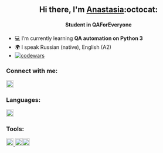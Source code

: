 <h2 align="center">Hi there, I'm <a href="https://github.com/zastasja" target="_blank">Anastasia</a>:octocat:</h2>
<h4 align="center">Student in QAForEveryone</h4>

- :computer: I’m currently learning **QA automation on Python 3**
- 🌍 I speak Russian (native), English (A2)
- [![codewars](https://www.codewars.com/users/flouxe/badges/small)](https://www.codewars.com/users/penteada)  


### Connect with me:
<p align="left">
<a href="https://t.me/alphabetazeta" target="blank"><img align="center" src="https://raw.githubusercontent.com/daniilshat/daniilshat/2d7eafe5250314b3d422c86b35de062e0f1f5178/icons/Telegram.svg" alt="penteada" height="20" width="20" /></a>
</p>

### Languages:
<p align="left"> 
<a href="https://www.python.org" target="_blank" rel="noreferrer"> <img src="https://raw.githubusercontent.com/daniilshat/daniilshat/2d7eafe5250314b3d422c86b35de062e0f1f5178/icons/python.svg" alt="python" width="20" height="20"/> </a> 
</p>

### Tools:
<p align="left"> 
<a href="https://www.jetbrains.com/pycharm/" target="_blank" rel="noreferrer"> <img src="https://raw.githubusercontent.com/daniilshat/daniilshat/2583381c09497c680369e95dce7e029d93484d94/icons/PyCharm.svg" alt="git" width="20" height="20"/> </a> 
<a href="https://www.selenium.dev"target="_blank" rel="noreferrer" ><img src="https://img.icons8.com/color/48/000000/selenium-test-automation.png" alt="selenium" width="20" height="20"/><img src="https://img.icons8.com/external-flaticons-lineal-color-flat-icons/20/000000/external-python-mobile-app-development-flaticons-lineal-color-flat-icons-3.png"alt="pytest" width="20" height="20"/></a>
<a href="https://docs.pytest.org/en/7.1.x/contents.html" target="_blank" rel="noreferrer"></a>
</p>
